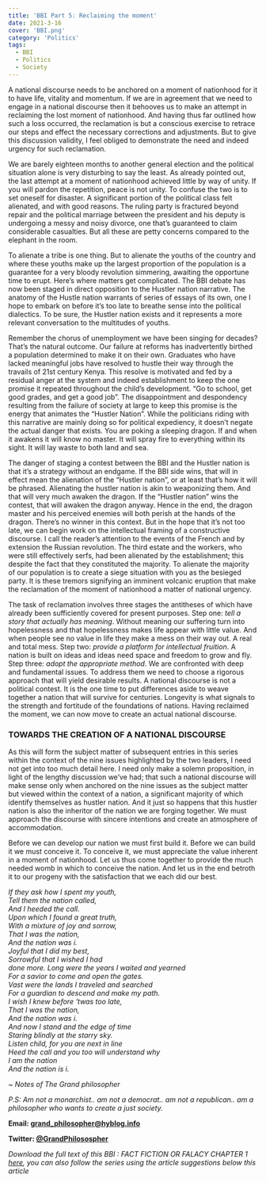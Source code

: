 ```yaml
---
title: 'BBI Part 5: Reclaiming the moment'
date: 2021-3-16
cover: 'BBI.png'
category: 'Politics'
tags:
  - BBI
  - Politics
  - Society
---
```


A national discourse needs to be anchored on a moment of nationhood for it to have life, vitality and momentum. If we are in agreement that we need to engage in a national discourse then it behooves us to make an attempt in reclaiming the lost moment of nationhood. And having thus far outlined how such a loss occurred, the reclamation is but a conscious exercise to retrace our steps and effect the necessary corrections and adjustments. But to give this discussion validity, I feel obliged to demonstrate the need and indeed urgency for such reclamation.

We are barely eighteen months to another general election and the political situation alone is very disturbing to say the least. As already pointed out, the last attempt at a moment of nationhood achieved little by way of unity. If you will pardon the repetition, peace is not unity. To confuse the two is to set oneself for disaster. A significant portion of the political class felt alienated, and with good reasons. The ruling party is fractured beyond repair and the political marriage between the president and his deputy is undergoing a messy and noisy divorce, one that’s guaranteed to claim considerable casualties. But all these are petty concerns compared to the elephant in the room.

To alienate a tribe is one thing. But to alienate the youths of the country and where these youths make up the largest proportion of the population is a guarantee for a very bloody revolution simmering, awaiting the opportune time to erupt. Here’s where matters get complicated. The BBI debate has now been staged in direct opposition to the Hustler nation narrative. The anatomy of the Hustle nation warrants of series of essays of its own, one I hope to embark on before it’s too late to breathe sense into the political dialectics. To be sure, the Hustler nation exists and it represents a more relevant conversation to the multitudes of youths.

Remember the chorus of unemployment we have been singing for decades? That’s the natural outcome. Our failure at reforms has inadvertently birthed a population determined to make it on their own. Graduates who have lacked meaningful jobs have resolved to hustle their way through the travails of 21st century Kenya. This resolve is motivated and fed by a residual anger at the system and indeed establishment to keep the one promise it repeated throughout the child’s development. “Go to school, get good grades, and get a good job”. The disappointment and despondency resulting from the failure of society at large to keep this promise is the energy that animates the “Hustler Nation”. While the politicians riding with this narrative are mainly doing so for political expediency, it doesn’t negate the actual danger that exists. You are poking a sleeping dragon. If and when it awakens it will know no master. It will spray fire to everything within its sight. It will lay waste to both land and sea.

The danger of staging a contest between the BBI and the Hustler nation is that it’s a strategy without an endgame. If the BBI side wins, that will in effect mean the alienation of the “Hustler nation”, or at least that’s how it will be phrased. Alienating the hustler nation is akin to weaponizing them. And that will very much awaken the dragon. If the “Hustler nation” wins the contest, that will awaken the dragon anyway. Hence in the end, the dragon master and his perceived enemies will both perish at the hands of the dragon. There’s no winner in this context. But in the hope that it’s not too late, we can begin work on the intellectual framing of a constructive discourse. I call the reader’s attention to the events of the French and by extension the Russian revolution. The third estate and the workers, who were still effectively serfs, had been alienated by the establishment; this despite the fact that they constituted the majority. To alienate the majority of our population is to create a siege situation with you as the besieged party.
It is these tremors signifying an imminent volcanic eruption that make the reclamation of the moment of nationhood a matter of national urgency.

The task of reclamation involves three stages the antitheses of which have already been sufficiently covered for present purposes. Step one: _tell a story that actually has meaning_. Without meaning our suffering turn into hopelessness and that hopelessness makes life appear with little value. And when people see no value in life they make a mess on their way out. A real and total mess. Step two: _provide a platform for intellectual fruition_. A nation is built on ideas and ideas need space and freedom to grow and fly. Step three: _adopt the appropriate method_. We are confronted with deep and fundamental issues. To address them we need to choose a rigorous approach that will yield desirable results. A national discourse is not a political contest. It is the one time to put differences aside to weave together a nation that will survive for centuries. Longevity is what signals to the strength and fortitude of the foundations of nations.
Having reclaimed the moment, we can now move to create an actual national discourse.

### TOWARDS THE CREATION OF A NATIONAL DISCOURSE

As this will form the subject matter of subsequent entries in this series within the context of the nine issues highlighted by the two leaders, I need not get into too much detail here. I need only make a solemn proposition, in light of the lengthy discussion we’ve had; that such a national discourse will make sense only when anchored on the nine issues as the subject matter but viewed within the context of a nation, a significant majority of which identify themselves as hustler nation. And it just so happens that this hustler nation is also the inheritor of the nation we are forging together. We must approach the discourse with sincere intentions and create an atmosphere of accommodation.

Before we can develop our nation we must first build it. Before we can build it we must conceive it. To conceive it, we must appreciate the value inherent in a moment of nationhood. Let us thus come together to provide the much needed womb in which to conceive the nation. And let us in the end betroth it to our progeny with the satisfaction that we each did our best.

<p><em>If they ask how I spent my youth,<br> 
Tell them the nation called,<br>
And I heeded the call.<br>
Upon which I found a great truth, <br>
With a mixture of joy and sorrow,<br>
That I was the nation,<br>
And the nation was i.<br>
Joyful that I did my best,<br>
Sorrowful that I wished I had <br>done more.
Long were the years I waited and yearned<br>
For a savior to come and open the gates.<br>
Vast were the lands I traveled and searched<br>
For a guardian to descend and make my path.<br>
I wish I knew before ‘twas too late, <br>
That I was the nation, <br>
And the nation was i. <br>
And now I stand and the edge of time<br>
Staring blindly at the starry sky.<br>
Listen child, for you are next in line<br>
Heed the call and you too will understand why<br>
I am the nation <br>
And the nation is i.</em></p>

_~ Notes of The Grand philosopher_

_P.S: Am not a monarchist.. am not a democrat.. am not a republican.. am a philosopher who wants to create a just society._

**Email: [grand_philosopher@hyblog.info](mailto:grand_philosopher@hyblog.info)**

**Twitter: [@GrandPhilosospher](https://twitter.com/GranPhilosopher)**

_Download the full text of this BBI : FACT FICTION OR FALACY CHAPTER 1 <a href="/assets/BBI-Fact-Fiction-or-Falacy-chapter-1.docx" download="BBI-FACT-FICTION-OR-FALACY-Chapter-1">here</a>, you can also follow the series using the article suggestions below this article_
